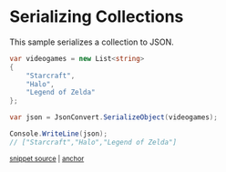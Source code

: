 # Serializing Collections

This sample serializes a collection to JSON.

<!-- snippet: SerializeCollection -->
<a id='snippet-serializecollection'></a>
```cs
var videogames = new List<string>
{
    "Starcraft",
    "Halo",
    "Legend of Zelda"
};

var json = JsonConvert.SerializeObject(videogames);

Console.WriteLine(json);
// ["Starcraft","Halo","Legend of Zelda"]
```
<sup><a href='/src/Tests/Documentation/Samples/Serializer/SerializeCollection.cs#L10-L24' title='Snippet source file'>snippet source</a> | <a href='#snippet-serializecollection' title='Start of snippet'>anchor</a></sup>
<!-- endSnippet -->
